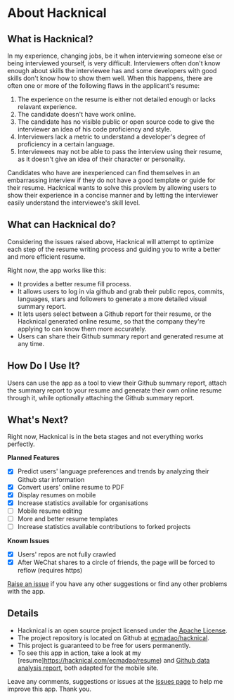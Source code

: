 # About Hacknical

## What is Hacknical?

In my experience, changing jobs, be it when interviewing someone else or being interviewed yourself, is very difficult. Interviewers often don't know enough about skills the interviewee has and some developers with good skills don't know how to show them well. When this happens, there are often one or more of the following flaws in the applicant's resume:

1. The experience on the resume is either not detailed enough or lacks relavant experience.
2. The candidate doesn't have work online.
3. The candidate has no visible public or open source code to give the interviewer an idea of his code proficiency and style.
4. Interviewers lack a metric to understand a developer's degree of proficiency in a certain language.
5. Interviewees may not be able to pass the interview using their resume, as it doesn't give an idea of their character or personality.

Candidates who have are inexperienced can find themselves in an embarrassing interview if they do not have a good template or guide for their resume. Hacknical wants to solve this provlem by allowing users to show their experience in a concise manner and by letting the interviewer easily understand the interviewee's skill level.

## What can Hacknical do?

Considering the issues raised above, Hacknical will attempt to optimize each step of the resume writing process and guiding you to write a better and more efficient resume.

Right now, the app works like this:

- It provides a better resume fill process.
- It allows users to log in via github and grab their public repos, commits, languages, stars and followers to generate a more detailed visual summary report.
- It lets users select between a Github report for their resume, or the Hacknical generated online resume, so that the company they're applying to can know them more accurately.
- Users can share their Github summary report and generated resume at any time.

## How Do I Use It?

Users can use the app as a tool to view their Github summary report, attach the summary report to your resume and generate their own online resume through it, while optionally attaching the Github summary report.

## What's Next?

Right now, Hacknical is in the beta stages and not everything works perfectly.

**Planned Features**

- [x] Predict users' language preferences and trends by analyzing their Github star information
- [x] Convert users' online resume to PDF
- [x] Display resumes on mobile
- [x] Increase statistics available for organisations
- [ ] Mobile resume editing
- [ ] More and better resume templates
- [ ] Increase statistics available contributions to forked projects

**Known Issues**

- [x] Users' repos are not fully crawled
- [x]  After WeChat shares to a circle of friends, the page will be forced to reflow (requires https)

[Raise an issue](https://github.com/ecmadao/hacknical/issues) if you have any other suggestions or find any other problems with the app.

## Details

- Hacknical is an open source project licensed under the [Apache License](https://github.com/ecmadao/hacknical/blob/master/LICENSE).
- The project repository is located on Github at [ecmadao/hacknical](https://github.com/ecmadao/hacknical).
- This project is guaranteed to be free for users permanently.
- To see this app in action, take a look at my [resume]https://hacknical.com/ecmadao/resume) and [Github data analysis report](https://hacknical.com/ecmadao/github), both adapted for the mobile site.

Leave any comments, suggestions or issues at the [issues page](https://github.com/ecmadao/hacknical/issues) to help me improve this app. Thank you.
